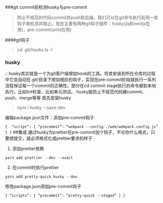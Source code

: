 ###git commit前检测husky与pre-commit

> 防止不规范的代码commit并push到远端，我们可以在git命令执行前用一些钩子来检测并阻止。现在主要有两种git钩子插件：husky(jq和nextjs在用)，pre-commit(antd在用)


####git钩子
>  cd .git/hooks
> ls -l
    
### husky
:: husky其实就是一个为git客户端增加hook的工具。将其安装到所在仓库的过程中它会自动在.git/目录下增加相应的钩子，实现在pre-commit阶段就执行一系列流程保证每一个commit的正确性。部分在cd commit stage执行的命令挪到本地执行，比如lint检查、比如单元测试。
husky能防止不规范代码被commit、push、merge等等
首先安装husky
> npm i husky --save-dev
  

编辑package.json文件：添加pre-commit钩子 

`
{ 
	“script”: {
		“precommit”: “webpack --config ./web/webpack.config.js”
	}
}
`
##集成
通过husky为prettier在pre-commit加个钩子，不论你什么格式，只要想提交，就必须格式化成prettier要求的样子

1. 添加prettier依赖

`
	yarn add prettier --dev --exact
` 


2. 在commit时执行prettier 

`
	yarn add pretty-quick husky --dev
`

修改package.json添加pre-commit钩子

`
	{
		“scripts”: {
			“precommit”: “pretty-quick --staged”
		}
	}
`
